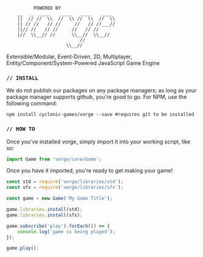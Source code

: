 ```
          POWERED BY
    __   _  ____    ____   ____    ____
    ||  // //  \\  //  \\ //  \\  //  \\
    || // //   // //     //   // //___//
    ||// //   // //     //   // //
    |//  \\__// //      \\__//  \\__//
                           //
                      \\__//
```

Extensible/Modular, Event-Driven, 2D, Multiplayer,
Entity/Component/System-Powered JavaScript Game Engine

### `// INSTALL`

We do not publish our packages on any package managers; as long as your package
manager supports github, you're good to go. For NPM, use the following command:

```shell
npm install cyclonic-games/vorge --save #requires git to be installed
```

### `// HOW TO`

Once you've installed vorge, simply import it into your working script, like so:

```javascript
import Game from 'vorge/core/Game';
```

Once you have it imported, you're ready to get making your game!

```javascript
const std = require('vorge/libraries/std');
const sfx = require('vorge/libraries/sfx');

const game = new Game('My Game Title');

game.libraries.install(std);
game.libraries.install(sfx);

game.subscribe('play').forEach(() => {
    console.log('game is being played');
});

game.play();
```
